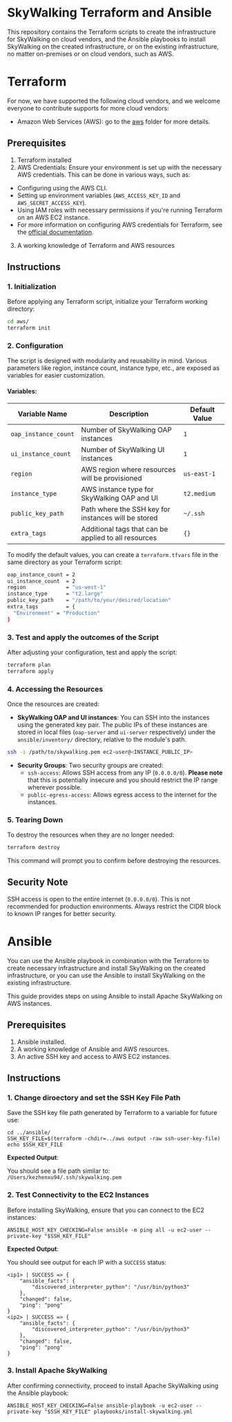 # SkyWalking Terraform and Ansible

This repository contains the Terraform scripts to create the infrastructure for SkyWalking on cloud vendors,
and the Ansible playbooks to install SkyWalking on the created infrastructure, or on the existing infrastructure,
no matter on-premises or on cloud vendors, such as AWS.

# Terraform

For now, we have supported the following cloud vendors, and we welcome everyone to contribute supports for
more cloud vendors:

- Amazon Web Services (AWS): go to the [aws](aws) folder for more details.

## Prerequisites

1. Terraform installed
2. AWS Credentials: Ensure your environment is set up with the necessary AWS credentials. This can be done in various ways, such as:
  - Configuring using the AWS CLI.
  - Setting up environment variables (`AWS_ACCESS_KEY_ID` and `AWS_SECRET_ACCESS_KEY`).
  - Using IAM roles with necessary permissions if you're running Terraform on an AWS EC2 instance.
  - For more information on configuring AWS credentials for Terraform, see the [official documentation](https://registry.terraform.io/providers/hashicorp/aws/latest/docs#authentication-and-configuration).
3. A working knowledge of Terraform and AWS resources

## Instructions

### 1. Initialization

Before applying any Terraform script, initialize your Terraform working directory:

```bash
cd aws/
terraform init
```

### 2. Configuration

The script is designed with modularity and reusability in mind. Various parameters like region, instance count, instance type, etc., are exposed as variables for easier customization.

#### Variables:

| Variable Name       | Description                                          | Default Value               |
|---------------------|------------------------------------------------------|-----------------------------|
| `oap_instance_count`| Number of SkyWalking OAP instances                   | `1`                         |
| `ui_instance_count` | Number of SkyWalking UI instances                    | `1`                         |
| `region`            | AWS region where resources will be provisioned       | `us-east-1`                 |
| `instance_type`     | AWS instance type for SkyWalking OAP and UI          | `t2.medium`                 |
| `public_key_path`   | Path where the SSH key for instances will be stored  | `~/.ssh`                    |
| `extra_tags`        | Additional tags that can be applied to all resources | `{}`                        |

To modify the default values, you can create a `terraform.tfvars` file in the same directory as your Terraform script:

```bash
oap_instance_count = 2
ui_instance_count  = 2
region             = "us-west-1"
instance_type      = "t2.large"
public_key_path    = "/path/to/your/desired/location"
extra_tags         = {
  "Environment" = "Production"
}
```

### 3. Test and apply the outcomes of the Script

After adjusting your configuration, test and apply the script:

```bash
terraform plan
terraform apply
```

### 4. Accessing the Resources

Once the resources are created:

- **SkyWalking OAP and UI instances**: You can SSH into the instances using the generated key pair. The public IPs of these instances are stored in local files (`oap-server` and `ui-server` respectively) under the `ansible/inventory/` directory, relative to the module's path.

```bash
ssh -i /path/to/skywalking.pem ec2-user@<INSTANCE_PUBLIC_IP>
```

- **Security Groups**: Two security groups are created:
  - `ssh-access`: Allows SSH access from any IP (`0.0.0.0/0`). **Please note** that this is potentially insecure and you should restrict the IP range wherever possible.
  - `public-egress-access`: Allows egress access to the internet for the instances.

### 5. Tearing Down

To destroy the resources when they are no longer needed:

```bash
terraform destroy
```

This command will prompt you to confirm before destroying the resources.

## Security Note

SSH access is open to the entire internet (`0.0.0.0/0`). This is not recommended for production environments. Always restrict the CIDR block to known IP ranges for better security.

# Ansible

You can use the Ansible playbook in combination with the Terraform to create necessary infrastructure and install
SkyWalking on the created infrastructure, or you can use the Ansible to install SkyWalking on the existing infrastructure.

This guide provides steps on using Ansible to install Apache SkyWalking on AWS instances.

## Prerequisites

1. Ansible installed.
2. A working knowledge of Ansible and AWS resources.
3. An active SSH key and access to AWS EC2 instances.

## Instructions

### 1. Change diroectory and set the SSH Key File Path

Save the SSH key file path generated by Terraform to a variable for future use:

```
cd ../ansible/
SSH_KEY_FILE=$(terraform -chdir=../aws output -raw ssh-user-key-file)
echo $SSH_KEY_FILE
```

**Expected Output**:

You should see a file path similar to: `/Users/kezhenxu94/.ssh/skywalking.pem`

### 2. Test Connectivity to the EC2 Instances

Before installing SkyWalking, ensure that you can connect to the EC2 instances:

```
ANSIBLE_HOST_KEY_CHECKING=False ansible -m ping all -u ec2-user --private-key "$SSH_KEY_FILE"
```

**Expected Output**:

You should see output for each IP with a `SUCCESS` status:
```text
<ip1> | SUCCESS => {
    "ansible_facts": {
        "discovered_interpreter_python": "/usr/bin/python3"
    },
    "changed": false,
    "ping": "pong"
}
<ip2> | SUCCESS => {
    "ansible_facts": {
        "discovered_interpreter_python": "/usr/bin/python3"
    },
    "changed": false,
    "ping": "pong"
}
```

### 3. Install Apache SkyWalking

After confirming connectivity, proceed to install Apache SkyWalking using the Ansible playbook:

```
ANSIBLE_HOST_KEY_CHECKING=False ansible-playbook -u ec2-user --private-key "$SSH_KEY_FILE" playbooks/install-skywalking.yml
```
